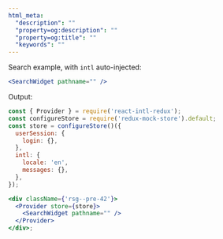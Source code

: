 ```yaml
---
html_meta:
  "description": ""
  "property=og:description": ""
  "property=og:title": ""
  "keywords": ""
---
```


Search example, with `intl` auto-injected:

```jsx static
<SearchWidget pathname="" />
```

Output:

```jsx noeditor
const { Provider } = require('react-intl-redux');
const configureStore = require('redux-mock-store').default;
const store = configureStore()({
  userSession: {
    login: {},
  },
  intl: {
    locale: 'en',
    messages: {},
  },
});

<div className={'rsg--pre-42'}>
  <Provider store={store}>
    <SearchWidget pathname="" />
  </Provider>
</div>;
```
